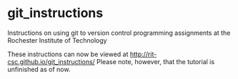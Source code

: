 git_instructions
================

Instructions on using git to version control programming assignments at the Rochester Institute of Technology

These instructions can now be viewed at http://rit-csc.github.io/git_instructions/
Please note, however, that the tutorial is unfinished as of now. 
